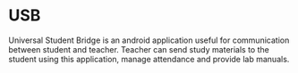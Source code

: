 # USB
Universal Student Bridge is an android application useful for communication between student and teacher. Teacher can send study materials to the student using this application, manage attendance and provide lab manuals.
